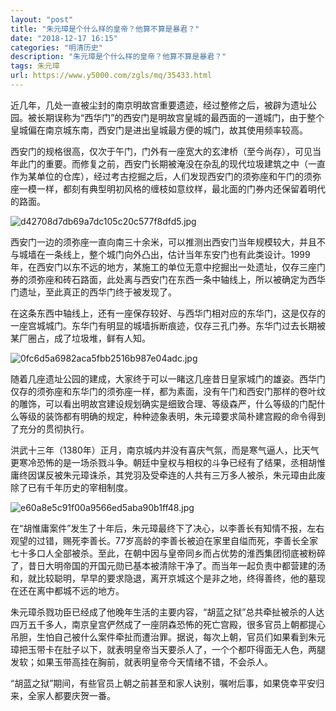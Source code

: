 ```yaml
---
layout: "post"
title: "朱元璋是个什么样的皇帝？他算不算是暴君？"
date: "2018-12-17 16:15"
categories: "明清历史"
description: "朱元璋是个什么样的皇帝？他算不算是暴君？"
tags: 朱元璋
url: https://www.y5000.com/zgls/mq/35433.html
---
```






近几年，几处一直被尘封的南京明故宫重要遗迹，经过整修之后，被辟为遗址公园。被长期误称为“西华门”的西安门是明故宫皇城的最西面的一道城门，由于整个皇城偏在南京城东南，西安门是进出皇城最方便的城门，故其使用频率较高。

西安门的规格很高，仅次于午门，门外有一座宽大的玄津桥（至今尚存），可见当年此门的重要。而修复之前，西安门长期被淹没在杂乱的现代垃圾建筑之中（一直作为某单位的仓库），经过考古挖掘之后，人们发现西安门的须弥座和午门的须弥座一模一样，都刻有典型明初风格的缠枝如意纹样，最北面的门券内还保留着明代的路面。

![d42708d7db69a7dc105c20c577f8dfd5.jpg](https://img.y5000.com/uploads/allimg/181023/d42708d7db69a7dc105c20c577f8dfd5.jpg)

西安门一边的须弥座一直向南三十余米，可以推测出西安门当年规模较大，并且不与城墙在一条线上，整个城门向外凸出，估计当年东安门也有此类设计。1999年，在西安门以东不远的地方，某施工的单位无意中挖掘出一处遗址，仅存三座门券的须弥座和砖石路面，此处离与西安门在东西一条中轴线上，所以被确定为西华门遗址，至此真正的西华门终于被发现了。

在这条东西中轴线上，还有一座保存较好、与西华门相对应的东华门，这是仅存的一座宫城城门。东华门有明显的城墙拆断痕迹，仅存三孔门券。东华门过去长期被某厂圈占，成了垃圾堆，鲜有人知。

![0fc6d5a6982aca5fbb2516b987e04adc.jpg](https://img.y5000.com/uploads/allimg/181023/0fc6d5a6982aca5fbb2516b987e04adc.jpg)

随着几座遗址公园的建成，大家终于可以一睹这几座昔日皇家城门的雄姿。西华门仅存的须弥座和东华门的须弥座一样，都为素面，没有午门和西安门那样的卷叶纹的雕饰，可以看出明故宫建设规划确实是细致合理、等级森严，什么等级的门配什么等级的装饰都有明确的规定，种种迹象表明，朱元璋要求简朴建宫殿的命令得到了充分的贯彻执行。

洪武十三年（1380年）正月，南京城内并没有喜庆气氛，而是寒气逼人，比天气更寒冷恐怖的是一场杀戮斗争。朝廷中皇权与相权的斗争已经有了结果，丞相胡惟庸终因谋反被朱元璋诛杀，其党羽及受牵连的人共有三万多人被杀，朱元璋由此废除了已有千年历史的宰相制度。

![e60a8e5c91f00a9566ed5aba90b1ff48.jpg](https://img.y5000.com/uploads/allimg/181023/e60a8e5c91f00a9566ed5aba90b1ff48.jpg)

在“胡惟庸案件”发生了十年后，朱元璋最终下了决心，以李善长有知情不报，左右观望的过错，赐死李善长。77岁高龄的李善长被迫在家里自缢而死，李善长全家七十多口人全部被杀。至此，在朝中因与皇帝同乡而占优势的淮西集团彻底被粉碎了，昔日大明帝国的开国元勋已基本被清除干净了。而当年一起负责中都营建的汤和，就比较聪明，早早的要求隐退，离开京城这个是非之地，终得善终，他的墓现在还在离中都城不远的地方。

朱元璋杀戮功臣已经成了他晚年生活的主要内容，“胡蓝之狱”总共牵扯被杀的人达四万五千多人，南京皇宫俨然成了一座阴森恐怖的死亡宫殿，很多官员上朝都提心吊胆，生怕自己被什么案件牵扯而遭治罪。据说，每次上朝，官员们如果看到朱元璋把玉带卡在肚子以下，就表明皇帝当天要杀人了，一个个都吓得面无人色，两腿发软；如果玉带高挂在胸前，就表明皇帝今天情绪不错，不会杀人。

“胡蓝之狱”期间，有些官员上朝之前甚至和家人诀别，嘱咐后事，如果侥幸平安归来，全家人都要庆贺一番。

